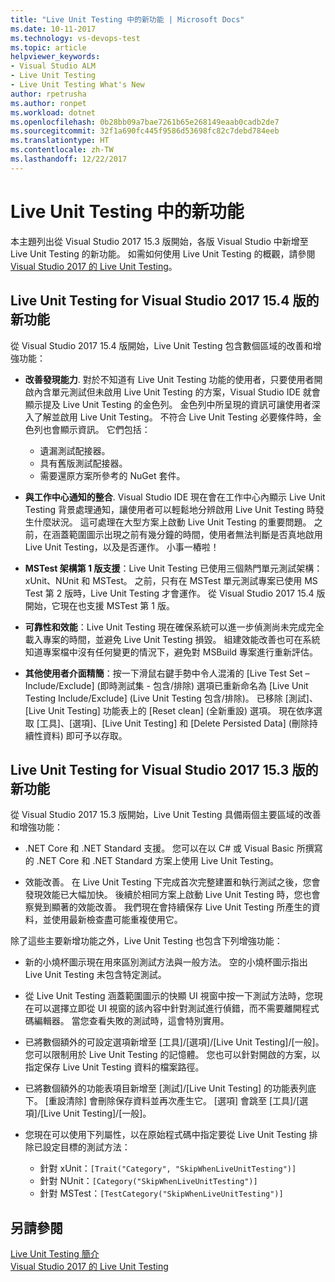 ```yaml
---
title: "Live Unit Testing 中的新功能 | Microsoft Docs"
ms.date: 10-11-2017
ms.technology: vs-devops-test
ms.topic: article
helpviewer_keywords:
- Visual Studio ALM
- Live Unit Testing
- Live Unit Testing What's New
author: rpetrusha
ms.author: ronpet
ms.workload: dotnet
ms.openlocfilehash: 0b28bb09a7bae7261b65e268149eaab0cadb2de7
ms.sourcegitcommit: 32f1a690fc445f9586d53698fc82c7debd784eeb
ms.translationtype: HT
ms.contentlocale: zh-TW
ms.lasthandoff: 12/22/2017
---
```

# <a name="whats-new-in-live-unit-testing"></a>Live Unit Testing 中的新功能

本主題列出從 Visual Studio 2017 15.3 版開始，各版 Visual Studio 中新增至 Live Unit Testing 的新功能。 如需如何使用 Live Unit Testing 的概觀，請參閱 [Visual Studio 2017 的 Live Unit Testing](live-unit-testing.md)。

## <a name="whats-new-in-live-unit-testing-for-visual-studio-2017-version-154"></a>Live Unit Testing for Visual Studio 2017 15.4 版的新功能

從 Visual Studio 2017 15.4 版開始，Live Unit Testing 包含數個區域的改善和增強功能：

- **改善發現能力**. 對於不知道有 Live Unit Testing 功能的使用者，只要使用者開啟內含單元測試但未啟用 Live Unit Testing 的方案，Visual Studio IDE 就會顯示提及 Live Unit Testing 的金色列。 金色列中所呈現的資訊可讓使用者深入了解並啟用 Live Unit Testing。 不符合 Live Unit Testing 必要條件時，金色列也會顯示資訊。 它們包括：

   - 遺漏測試配接器。
   - 具有舊版測試配接器。
   - 需要還原方案所參考的 NuGet 套件。 

- **與工作中心通知的整合**. Visual Studio IDE 現在會在工作中心內顯示 Live Unit Testing 背景處理通知，讓使用者可以輕鬆地分辨啟用 Live Unit Testing 時發生什麼狀況。 這可處理在大型方案上啟動 Live Unit Testing 的重要問題。 之前，在涵蓋範圍圖示出現之前有幾分鐘的時間，使用者無法判斷是否真地啟用 Live Unit Testing，以及是否運作。 小事一樁啦！

- **MSTest 架構第 1 版支援**：Live Unit Testing 已使用三個熱門單元測試架構：xUnit、NUnit 和 MSTest。 之前，只有在 MSTest 單元測試專案已使用 MS Test 第 2 版時，Live Unit Testing 才會運作。 從 Visual Studio 2017 15.4 版開始，它現在也支援 MSTest 第 1 版。 

- **可靠性和效能**：Live Unit Testing 現在確保系統可以進一步偵測尚未完成完全載入專案的時間，並避免 Live Unit Testing 損毀。 組建效能改善也可在系統知道專案檔中沒有任何變更的情況下，避免對 MSBuild 專案進行重新評估。  

- **其他使用者介面精簡**：按一下滑鼠右鍵手勢中令人混淆的 [Live Test Set – Include/Exclude] (即時測試集 - 包含/排除) 選項已重新命名為 [Live Unit Testing Include/Exclude] (Live Unit Testing 包含/排除)。 已移除 [測試]、[Live Unit Testing] 功能表上的 [Reset clean] (全新重設) 選項。 現在依序選取 [工具]、[選項]、[Live Unit Testing] 和 [Delete Persisted Data] (刪除持續性資料) 即可予以存取。

## <a name="whats-new-in-live-unit-testing-for-visual-studio-2017-version-153"></a>Live Unit Testing for Visual Studio 2017 15.3 版的新功能

從 Visual Studio 2017 15.3 版開始，Live Unit Testing 具備兩個主要區域的改善和增強功能：

- .NET Core 和 .NET Standard 支援。 您可以在以 C# 或 Visual Basic 所撰寫的 .NET Core 和 .NET Standard 方案上使用 Live Unit Testing。
 
-  效能改善。 在 Live Unit Testing 下完成首次完整建置和執行測試之後，您會發現效能已大幅加快。 後續於相同方案上啟動 Live Unit Testing 時，您也會察覺到顯著的效能改善。 我們現在會持續保存 Live Unit Testing 所產生的資料，並使用最新檢查盡可能重複使用它。 
 
除了這些主要新增功能之外，Live Unit Testing 也包含下列增強功能： 

- 新的小燒杯圖示現在用來區別測試方法與一般方法。 空的小燒杯圖示指出 Live Unit Testing 未包含特定測試。 

- 從 Live Unit Testing 涵蓋範圍圖示的快顯 UI 視窗中按一下測試方法時，您現在可以選擇立即從 UI 視窗的該內容中針對測試進行偵錯，而不需要離開程式碼編輯器。 當您查看失敗的測試時，這會特別實用。  

- 已將數個額外的可設定選項新增至 [工具]/[選項]/[Live Unit Testing]/[一般]。 您可以限制用於 Live Unit Testing 的記憶體。 您也可以針對開啟的方案，以指定保存 Live Unit Testing 資料的檔案路徑。 

- 已將數個額外的功能表項目新增至 [測試]/[Live Unit Testing] 的功能表列底下。 [重設清除] 會刪除保存資料並再次產生它。 [選項] 會跳至 [工具]/[選項]/[Live Unit Testing]/[一般]。
  
- 您現在可以使用下列屬性，以在原始程式碼中指定要從 Live Unit Testing 排除已設定目標的測試方法：
   - 針對 xUnit：`[Trait("Category", "SkipWhenLiveUnitTesting")]`
   - 針對 NUnit：`[Category("SkipWhenLiveUnitTesting")]`
   - 針對 MSTest：`[TestCategory("SkipWhenLiveUnitTesting")]`

## <a name="see-also"></a>另請參閱
[Live Unit Testing 簡介](live-unit-testing-intro.md)   
[Visual Studio 2017 的 Live Unit Testing](live-unit-testing.md)

